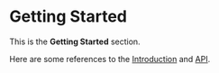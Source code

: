 # Getting Started

This is the **Getting Started** section.

Here are some references to the [Introduction](intro.md) and [API](api.md).
